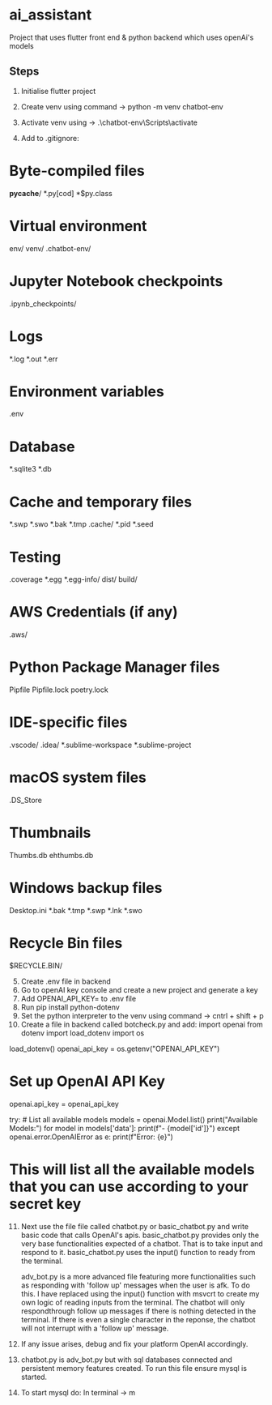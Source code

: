 # ai_assistant

Project that uses flutter front end & python backend which uses openAi's models

## Steps
1) Initialise flutter project
2) Create venv using command -> python -m venv chatbot-env    
3) Activate venv using ->  .\chatbot-env\Scripts\activate 

4) Add to .gitignore:
# Byte-compiled files
__pycache__/
*.py[cod]
*$py.class

# Virtual environment
env/
venv/
.chatbot-env/

# Jupyter Notebook checkpoints
.ipynb_checkpoints/

# Logs
*.log
*.out
*.err

# Environment variables
.env

# Database
*.sqlite3
*.db

# Cache and temporary files
*.swp
*.swo
*.bak
*.tmp
.cache/
*.pid
*.seed

# Testing
.coverage
*.egg
*.egg-info/
dist/
build/

# AWS Credentials (if any)
.aws/

# Python Package Manager files
Pipfile
Pipfile.lock
poetry.lock

# IDE-specific files
.vscode/
.idea/
*.sublime-workspace
*.sublime-project

# macOS system files
.DS_Store

# Thumbnails
Thumbs.db
ehthumbs.db

# Windows backup files
Desktop.ini
*.bak
*.tmp
*.swp
*.lnk
*.swo

# Recycle Bin files
$RECYCLE.BIN/

5) Create .env file in backend
6) Go to openAI key console and create a new project and generate a key
7) Add OPENAI_API_KEY=<Your openai key> to .env file
8) Run pip install python-dotenv
9) Set the python interpreter to the venv using command -> cntrl + shift + p
10) Create a file in backend called botcheck.py and add:
import openai
from dotenv import load_dotenv
import os

load_dotenv()
openai_api_key = os.getenv("OPENAI_API_KEY")

# Set up OpenAI API Key
openai.api_key = openai_api_key

try:
    # List all available models
    models = openai.Model.list()
    print("Available Models:")
    for model in models['data']:
        print(f"- {model['id']}")
except openai.error.OpenAIError as e:
    print(f"Error: {e}")

# This will list all the available models that you can use according to your secret key

11) Next use the file file called chatbot.py or basic_chatbot.py and write basic code that calls OpenAI's apis.
    basic_chatbot.py provides only the very base functionalities expected of a chatbot. That is to take input and respond to it.
    basic_chatbot.py uses the input() function to ready from the terminal.

    adv_bot.py is a more advanced file featuring more functionalities such as responding with 'follow up' messages when the
    user is afk. To do this. I have replaced using the input() function with msvcrt to create my own logic of reading inputs from the terminal.
    The chatbot will only respondthrough follow up messages if there is nothing detected in the terminal. If there is even a single character in the reponse, the chatbot will not interrupt with a 'follow up' message.

12) If any issue arises, debug and fix your platform OpenAI accordingly.

13) chatbot.py is adv_bot.py but with sql databases connected and persistent memory features created. To run this file ensure mysql is started.

14) To start mysql do:
    In terminal -> m

